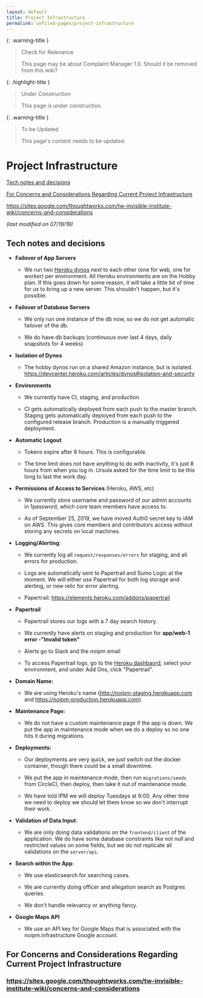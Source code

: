 ```yaml
---
layout: default
title: Project Infrastructure
permalink: unfiled-pages/project-infrastructure
---
```


{: .warning-title }
> Check for Relevance
>
> This page may be about Complaint Manager 1.0. Should it be removed from this wiki?

{: .highlight-title }
> Under Construction
>
> This page is under construction.

{: .warning-title }
> To be Updated
>
> This page's content needs to be updated.

# Project Infrastructure

[Tech notes and decisions](#tech-notes-and-decisions)

[For Concerns and Considerations Regarding Current Project Infrastructure](#for-concerns-and-considerations-regarding-current-project-infrastructure)

https://sites.google.com/thoughtworks.com/tw-invisible-institute-wiki/concerns-and-considerations

*(last modified on 07/19/19)*

## Tech notes and decisions

- **Failover of App Servers**
  - We run two [Heroku dynos](https://www.heroku.com/dynos) next to each other (one for web, one for worker) per
    environment. All Heroku environments are on the Hobby plan. If
    this goes down for some reason, it will take a little bit of
    time for us to bring up a new server. This shouldn't happen, but
    it's possible.

- **Failover of Database Servers**

  - We only run one instance of the db now, so we do not get
    automatic failover of the db.

  - We do have db backups (continuous over last 4 days, daily
        snapshots for 4 weeks)

- **Isolation of Dynos**

  - The hobby dynos run on a shared Amazon instance, but is
    isolated. https://devcenter.heroku.com/articles/dynos#isolation-and-security

- **Environments**

  - We currently have CI, staging, and production.

  - CI gets automatically deployed from each push to the master
    branch. Staging gets automatically deployed from each push to
    the configured release branch. Production is a manually
    triggered deployment.

- **Automatic Logout**

  - Tokens expire after 8 hours. This is configurable.

  - The time limit does not have anything to do with inactivity,
    it's just 8 hours from when you log in. Ursula asked for the
    time limit to be this long to last the work day.

- **Permissions of Access to Services** (Heroku, AWS, etc)

  - We currently store username and password of our admin accounts
    in 1password, which core team members have access to.

  - As of September 25, 2019, we have moved Auth0 secret key to IAM
    on AWS. This gives core members and contributors access without
    storing any secrets on local machines.

- **Logging/Alerting**:

  - We currently log all `request/responses/errors` for staging, and
    all errors for production.

  - Logs are automatically sent to Papertrail and Sumo Logic at the
    moment. We will either use Papertrail for both log storage and
    alerting, or new relic for error alerting.

  - Papertrail: https://elements.heroku.com/addons/papertrail

- **Papertrail**

  - Papertrail stores our logs with a 7 day search history.

  - We currently have alerts on staging and production for
    **app/web-1 error -"Invalid token"**

  - Alerts go to Slack and the noipm email

  - To access Papertrail logs, go to the [Heroku dashbaord](https://id.heroku.com/login), select your environment,
    and under Add Ons, click "Papertrail".

- **Domain Name:**

  - We are using Heroku's name (http://noipm-staging.herokuapp.com and https://noipm-production.herokuapp.com).

- **Maintenance Page:**

  - We do not have a custom maintenance page if the app is down. We
    put the app in maintenance mode when we do a deploy so no one
    hits it during migrations.

- **Deployments:**

  - Our deployments are very quick, we just switch out the docker
    container, though there could be a small downtime.

  - We put the app in maintenance mode, then run `migrations/seeds`
    from CircleCI, then deploy, then take it out of maintenance
    mode.

  - We have told IPM we will deploy Tuesdays at 9:00. Any other time
    we need to deploy we should let them know so we don't interrupt
    their work.

- **Validation of Data Input**:

  - We are only doing data validations on the `frontend/client` of the
    application. We do have some database constraints like not null
    and restricted values on some fields, but we do not replicate
    all validations on the `server/api`.

- **Search within the App**:

  - We use elasticsearch for searching cases.

  - We are currently doing officer and allegation search as Postgres
    queries.

  - We don't handle relevancy or anything fancy.

- **Google Maps API**

  - We use an API key for Google Maps that is associated with the
    noipm.infrastructure Google account.

## For Concerns and Considerations Regarding Current Project Infrastructure

### https://sites.google.com/thoughtworks.com/tw-invisible-institute-wiki/concerns-and-considerations